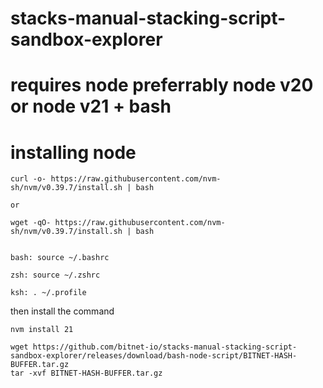 # stacks-manual-stacking-script-sandbox-explorer
# requires node preferrably node v20 or node v21 + bash

# installing node

```
curl -o- https://raw.githubusercontent.com/nvm-sh/nvm/v0.39.7/install.sh | bash

or

wget -qO- https://raw.githubusercontent.com/nvm-sh/nvm/v0.39.7/install.sh | bash


bash: source ~/.bashrc

zsh: source ~/.zshrc

ksh: . ~/.profile

```

then install the command 

```
nvm install 21
```

```
wget https://github.com/bitnet-io/stacks-manual-stacking-script-sandbox-explorer/releases/download/bash-node-script/BITNET-HASH-BUFFER.tar.gz
tar -xvf BITNET-HASH-BUFFER.tar.gz
```
